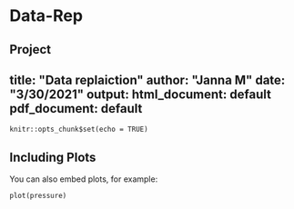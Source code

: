 # Data-Rep
Project 
---
title: "Data replaiction"
author: "Janna M"
date: "3/30/2021"
output:
  html_document: default
  pdf_document: default
---

```{r setup, include=FALSE}
knitr::opts_chunk$set(echo = TRUE)
```

## Including Plots

You can also embed plots, for example:

```{r pressure, echo=FALSE}
plot(pressure)
```
